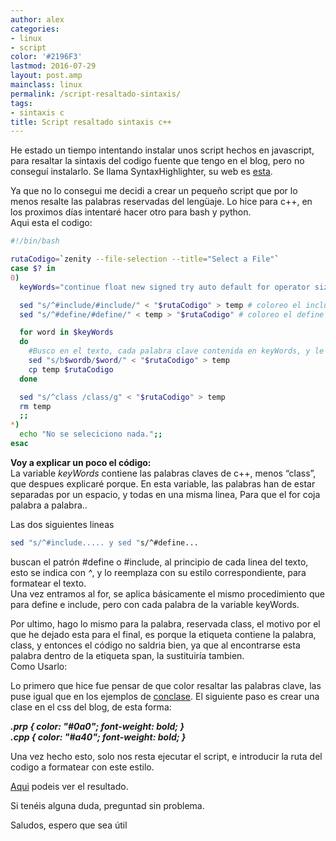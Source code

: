 ```yaml
---
author: alex
categories:
- linux
- script
color: '#2196F3'
lastmod: 2016-07-29
layout: post.amp
mainclass: linux
permalink: /script-resaltado-sintaxis/
tags:
- sintaxis c
title: Script resaltado sintaxis c++
---
```


He estado un tiempo intentando instalar unos script hechos en javascript, para resaltar la sintaxis del codigo fuente que tengo en el blog, pero no conseguí instalarlo. Se llama SyntaxHighlighter, su web es <a href="http://alexgorbatchev.com/SyntaxHighlighter/" target="_blank">esta</a>.

Ya que no lo consegui me decidi a crear un pequeño script que por lo menos resalte las palabras reservadas del lengüaje. Lo hice para c++, en los proximos días intentaré hacer otro para bash y python.<br /> Aqui esta el codigo:

```bash
#!/bin/bash

rutaCodigo=`zenity --file-selection --title="Select a File"`
case $? in
0)
  keyWords="continue float new signed try auto default for operator sizeof typedef break delete friend private static union case do goto protected struct unsigned catch double if public switch virtual char else inline register template void enum int return this volatile const extern long short throw while bool cout cin using namespace"

  sed "s/^#include/#include/" < "$rutaCodigo" > temp # coloreo el include
  sed "s/^#define/#define/" < temp > "$rutaCodigo" # coloreo el define

  for word in $keyWords
  do
    #Busco en el texto, cada palabra clave contenida en keyWords, y le añado la etiqueta span
    sed "s/b$wordb/$word/" < "$rutaCodigo" > temp
    cp temp $rutaCodigo
  done

  sed "s/^class /class/g" < "$rutaCodigo" > temp
  rm temp
  ;;
*)
  echo "No se seleciciono nada.";;
esac
```


<b>Voy a explicar un poco el código:</b><br /> La variable <em>keyWords</em> contiene las palabras claves de c++, menos &#8220;class&#8221;, que despues explicaré porque. En esta variable, las palabras han de estar separadas por un espacio, y todas en una misma linea, Para que el for coja palabra a palabra..

Las dos siguientes lineas

```bash
sed "s/^#include..... y sed "s/^#define...
```

<p>
    buscan el patrón #define o #include, al principio de cada linea del texto, esto se indica con <em>^</em>, y lo reemplaza con su estilo correspondiente, para formatear el texto.<br /> Una vez entramos al for, se aplica básicamente el mismo procedimiento que para define e include, pero con cada palabra de la variable keyWords.
  </p>
<p>
    Por ultimo, hago lo mismo para la palabra, reservada class, el motivo por el que he dejado esta para el final, es porque la etiqueta <span class...="class..."> contiene la palabra, class, y entonces el código no saldria bien, ya que al encontrarse esta palabra dentro de la etiqueta span, la sustituiría tambien.<br /> Como Usarlo:
  </span></p>
<p>
    Lo primero que hice fue pensar de que color resaltar las palabras clave, las puse igual que en los ejemplos de <a href="http://conclase.net/" target="_blank">conclase</a>. El siguiente paso es crear una clase en el css del blog, de esta forma:
  </p>
<p>
<b><i>.prp { color: "#0a0"; font-weight: bold; }<br /> .cpp { color: "#a40"; font-weight: bold; }</i></b>
</p>
<p>
    Una vez hecho esto, solo nos resta ejecutar el script, e introducir la ruta del codigo a formatear con este estilo.
  </p>
<p>
<a href="http://bashyc.blogspot.com/p/curso-c.html#ejercicio111" target="_blank">Aqui</a> podeis ver el resultado.
  </p>
<p>
    Si tenéis alguna duda, preguntad sin problema.
  </p>
<p>
    Saludos, espero que sea útil<br />
</p>